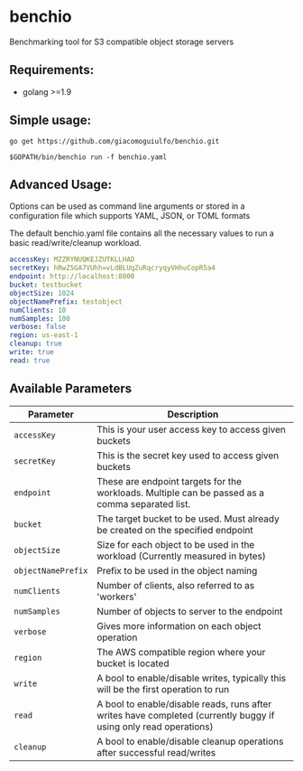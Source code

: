 # benchio

Benchmarking tool for S3 compatible object storage servers

## Requirements:
  - golang >=1.9

## Simple usage:

```
go get https://github.com/giacomoguiulfo/benchio.git

$GOPATH/bin/benchio run -f benchio.yaml

```


## Advanced Usage:

Options can be used as command line arguments or stored in a configuration file
which supports YAML, JSON, or TOML formats

The default benchio.yaml file contains all the necessary values to run a basic
read/write/cleanup workload.

```yaml
accessKey: MZZRYNUQKEJZUTKLLHAD
secretKey: hRwZ5GA7VUhh=vLdBLUqZuRqcryqyVHhuCopR5a4
endpoint: http://localhost:8000
bucket: testbucket
objectSize: 1024
objectNamePrefix: testobject
numClients: 10
numSamples: 100
verbose: false
region: us-east-1
cleanup: true
write: true
read: true
```

## Available Parameters

| Parameter                           | Description                                                                                                      |
| ----------------------------------- | -----------------------------------------------------------------------------------------------------------------|
| `accessKey`                         | This is your user access key to access given buckets                                                             |
| `secretKey`                         | This is the secret key used to access given buckets                                                              |
| `endpoint`                          | These are endpoint targets for the workloads. Multiple can be passed as a comma separated list.                  |
| `bucket`                            | The target bucket to be used. Must already be created on the specified endpoint                                  |
| `objectSize`                        | Size for each object to be used in the workload (Currently measured in bytes)                                    |
| `objectNamePrefix`                  | Prefix to be used in the object naming                                                                           |
| `numClients`                        | Number of clients, also referred to as 'workers'                                                                 |
| `numSamples`                        | Number of objects to server to the endpoint                                                                      |
| `verbose`                           | Gives more information on each object operation                                                                  |
| `region`                            | The AWS compatible region where your bucket is located                                                           |
| `write`                             | A bool to enable/disable writes, typically this will be the first operation to run                               |
| `read`                              | A bool to enable/disable reads, runs after writes have completed (currently buggy if using only read operations) |
| `cleanup`                           | A bool to enable/disable cleanup operations after successful read/writes                                         |
